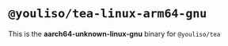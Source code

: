 # `@youliso/tea-linux-arm64-gnu`

This is the **aarch64-unknown-linux-gnu** binary for `@youliso/tea`
